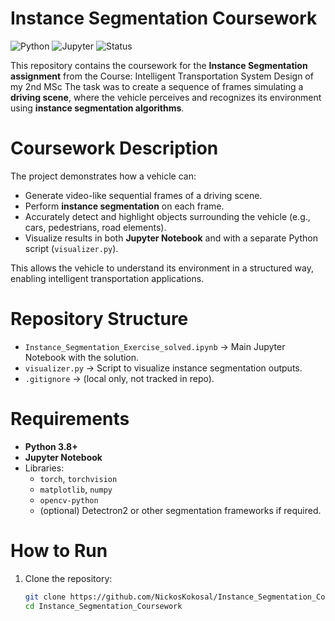 # Instance Segmentation Coursework

![Python](https://img.shields.io/badge/Python-3.10-blue?logo=python)
![Jupyter](https://img.shields.io/badge/Jupyter-Notebook-orange?logo=jupyter)
![Status](https://img.shields.io/badge/Status-Completed-brightgreen)

This repository contains the coursework for the **Instance Segmentation assignment** from the Course: Intelligent Transportation System Design of my 2nd MSc
The task was to create a sequence of frames simulating a **driving scene**, where the vehicle perceives and recognizes its environment using **instance segmentation algorithms**.



# Coursework Description
The project demonstrates how a vehicle can:
- Generate video-like sequential frames of a driving scene.
- Perform **instance segmentation** on each frame.
- Accurately detect and highlight objects surrounding the vehicle (e.g., cars, pedestrians, road elements).
- Visualize results in both **Jupyter Notebook** and with a separate Python script (`visualizer.py`).

This allows the vehicle to understand its environment in a structured way, enabling intelligent transportation applications.



# Repository Structure
- `Instance_Segmentation_Exercise_solved.ipynb` → Main Jupyter Notebook with the solution.  
- `visualizer.py` → Script to visualize instance segmentation outputs.  
- `.gitignore` → (local only, not tracked in repo).  



# Requirements
- **Python 3.8+**
- **Jupyter Notebook**
- Libraries:
  - `torch`, `torchvision`
  - `matplotlib`, `numpy`
  - `opencv-python`
  - (optional) Detectron2 or other segmentation frameworks if required.



# How to Run
1. Clone the repository:
   ```bash
   git clone https://github.com/NickosKokosal/Instance_Segmentation_Coursework.git
   cd Instance_Segmentation_Coursework
